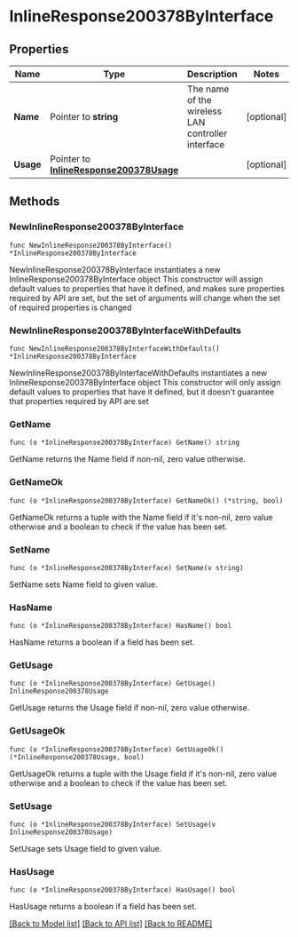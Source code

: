 # InlineResponse200378ByInterface

## Properties

Name | Type | Description | Notes
------------ | ------------- | ------------- | -------------
**Name** | Pointer to **string** | The name of the wireless LAN controller interface | [optional] 
**Usage** | Pointer to [**InlineResponse200378Usage**](InlineResponse200378Usage.md) |  | [optional] 

## Methods

### NewInlineResponse200378ByInterface

`func NewInlineResponse200378ByInterface() *InlineResponse200378ByInterface`

NewInlineResponse200378ByInterface instantiates a new InlineResponse200378ByInterface object
This constructor will assign default values to properties that have it defined,
and makes sure properties required by API are set, but the set of arguments
will change when the set of required properties is changed

### NewInlineResponse200378ByInterfaceWithDefaults

`func NewInlineResponse200378ByInterfaceWithDefaults() *InlineResponse200378ByInterface`

NewInlineResponse200378ByInterfaceWithDefaults instantiates a new InlineResponse200378ByInterface object
This constructor will only assign default values to properties that have it defined,
but it doesn't guarantee that properties required by API are set

### GetName

`func (o *InlineResponse200378ByInterface) GetName() string`

GetName returns the Name field if non-nil, zero value otherwise.

### GetNameOk

`func (o *InlineResponse200378ByInterface) GetNameOk() (*string, bool)`

GetNameOk returns a tuple with the Name field if it's non-nil, zero value otherwise
and a boolean to check if the value has been set.

### SetName

`func (o *InlineResponse200378ByInterface) SetName(v string)`

SetName sets Name field to given value.

### HasName

`func (o *InlineResponse200378ByInterface) HasName() bool`

HasName returns a boolean if a field has been set.

### GetUsage

`func (o *InlineResponse200378ByInterface) GetUsage() InlineResponse200378Usage`

GetUsage returns the Usage field if non-nil, zero value otherwise.

### GetUsageOk

`func (o *InlineResponse200378ByInterface) GetUsageOk() (*InlineResponse200378Usage, bool)`

GetUsageOk returns a tuple with the Usage field if it's non-nil, zero value otherwise
and a boolean to check if the value has been set.

### SetUsage

`func (o *InlineResponse200378ByInterface) SetUsage(v InlineResponse200378Usage)`

SetUsage sets Usage field to given value.

### HasUsage

`func (o *InlineResponse200378ByInterface) HasUsage() bool`

HasUsage returns a boolean if a field has been set.


[[Back to Model list]](../README.md#documentation-for-models) [[Back to API list]](../README.md#documentation-for-api-endpoints) [[Back to README]](../README.md)


